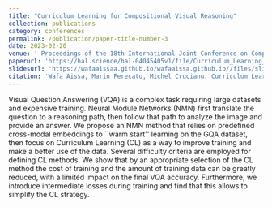 ```yaml
---
title: "Curriculum Learning for Compositional Visual Reasoning"
collection: publications
category: conferences
permalink: /publication/paper-title-number-3
date: 2023-02-20
venue: ' Proceedings of the 18th International Joint Conference on Computer Vision, Imaging and Computer Graphics Theory and Applications - Volume 5: VISAPP, Feb 2023, Lisbon, Portugal.'
paperurl: 'https://hal.science/hal-04045405v1/file/Curriculum_Learning_for_Compositional_Visual_Reasoning.pdf'
slidesurl: 'https://wafaaissaa.github.io/wafaaissa.github.io//files/slides_VISAPP_CL.pdf'
citation: 'Wafa Aissa, Marin Ferecatu, Michel Crucianu. Curriculum Learning for Compositional Visual Reasoning. Proceedings of the 18th International Joint Conference on Computer Vision, Imaging and Computer Graphics Theory and Applications - Volume 5: VISAPP, Feb 2023, Lisbon, Portugal'
---
```


Visual Question Answering (VQA) is a complex task requiring large datasets and expensive training. 
Neural Module Networks (NMN) first translate the question to a reasoning path, then follow that path to analyze the image and provide an answer. We propose an NMN method that relies on predefined cross-modal embeddings to ``warm start'' learning on the GQA dataset, then focus on Curriculum Learning (CL) as a way to improve training and make a better use of the data. 
Several difficulty criteria are employed for defining CL methods. We show that by an appropriate selection of the CL method the cost of training and the amount of training data can be greatly reduced, with a limited impact on the final VQA accuracy. Furthermore, we introduce intermediate losses during training and find that this allows to simplify the CL strategy.
